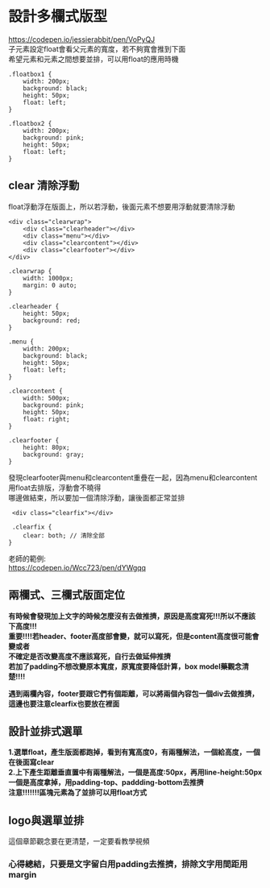 # 設計多欄式版型
https://codepen.io/jessierabbit/pen/VoPyQJ<br/>
子元素設定float會看父元素的寬度，若不夠寬會推到下面<br/>
希望元素和元素之間想要並排，可以用float的應用時機<br/>
```
.floatbox1 {
    width: 200px;
    background: black;
    height: 50px;
    float: left;
}

.floatbox2 {
    width: 200px;
    background: pink;
    height: 50px;
    float: left;
}
```

## clear 清除浮動
float浮動浮在版面上，所以若浮動，後面元素不想要用浮動就要清除浮動
```
<div class="clearwrap">
    <div class="clearheader"></div>
    <div class="menu"></div>
    <div class="clearcontent"></div>
    <div class="clearfooter"></div>
</div>
```
```
.clearwrap {
    width: 1000px;
    margin: 0 auto;
}

.clearheader {
    height: 50px;
    background: red;
}

.menu {
    width: 200px;
    background: black;
    height: 50px;
    float: left;
}

.clearcontent {
    width: 500px;
    background: pink;
    height: 50px;
    float: right;
}

.clearfooter {
    height: 80px;
    background: gray;
}
```

發現clearfooter與menu和clearcontent重疊在一起，因為menu和clearcontent用float去排版，浮動會不曉得<br/>
哪邊做結束，所以要加一個清除浮動，讓後面都正常並排<br/>
```
 <div class="clearfix"></div>
```
```
 .clearfix {
    clear: both; // 清除全部
}
```
老師的範例:<br/>
https://codepen.io/Wcc723/pen/dYWgqq<br/>

## 兩欄式、三欄式版面定位
<strong>有時候會發現加上文字的時候怎麼沒有去做推擠，原因是高度寫死!!!所以不應該下高度!!!<br/>
重要!!!!若header、footer高度部會變，就可以寫死，但是content高度很可能會變或者<br/>
不確定是否改變高度不應該寫死，自行去做延伸推擠<br/>
若加了padding不想改變原本寬度，原寬度要降低計算，box model藥觀念清楚!!!!<br/></strong>

<strong>遇到兩欄內容，footer要跟它們有個距離，可以將兩個內容包一個div去做推擠，這邊也要注意clearfix也要放在裡面</strong>

## 設計並排式選單
**1.選單float，產生版面都跑掉，看到有寬高度0，有兩種解法，一個給高度，一個在後面寫clear<br/>**
**2.上下產生距離垂直置中有兩種解法，一個是高度:50px，再用line-height:50px<br/>**
**一個是高度拿掉，用padding-top、paddding-bottom去推擠<br/>**
**注意!!!!!!!區塊元素為了並排可以用float方式<br/>**

## logo與選單並排
這個章節觀念要在更清楚，一定要看教學視頻

### 心得總結，只要是文字留白用padding去推擠，排除文字用間距用margin
